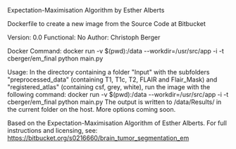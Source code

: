 Expectation-Maximisation Algorithm by Esther Alberts

Dockerfile to create a new image from the Source Code at Bitbucket

Version: 0.0
Functional: No
Author: Christoph Berger

Docker Command: docker run -v $(pwd):/data --workdir=/usr/src/app -i -t cberger/em_final python main.py

Usage: In the directory containing a folder "Input" with the subfolders "preprocessed_data" (containing T1, T1c, T2, FLAIR and Flair_Mask) and "registered_atlas" (containing csf, grey, white), run the image with the following command:
docker run -v $(pwd):/data --workdir=/usr/src/app -i -t cberger/em_final python main.py
The output is written to /data/Results/ in the current folder on the host.
More options coming soon.

Based on the Expectation-Maximisation Algorithm of Esther Alberts.
For full instructions and licensing, see: https://bitbucket.org/s0216660/brain_tumor_segmentation_em

